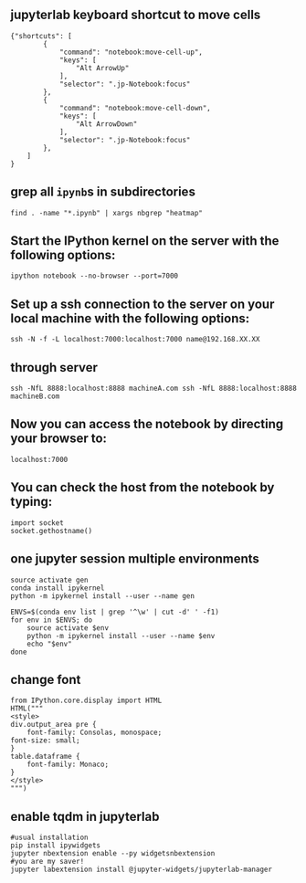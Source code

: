 ## jupyterlab keyboard shortcut to move cells

    {"shortcuts": [
            {
                "command": "notebook:move-cell-up",
                "keys": [
                    "Alt ArrowUp"
                ],
                "selector": ".jp-Notebook:focus"
            },  
            {
                "command": "notebook:move-cell-down",
                "keys": [
                    "Alt ArrowDown"
                ],
                "selector": ".jp-Notebook:focus"
            },  
        ]
    }
    
## grep all `ipynb`s in subdirectories

    find . -name "*.ipynb" | xargs nbgrep "heatmap"
    
## Start the IPython kernel on the server with the following options:

    ipython notebook --no-browser --port=7000

## Set up a ssh connection to the server on your local machine with the following options:

    ssh -N -f -L localhost:7000:localhost:7000 name@192.168.XX.XX

## through server

    ssh -NfL 8888:localhost:8888 machineA.com ssh -NfL 8888:localhost:8888 machineB.com

## Now you can access the notebook by directing your browser to:

    localhost:7000

## You can check the host from the notebook by typing:

    import socket
    socket.gethostname()

## one jupyter session multiple environments

    source activate gen
    conda install ipykernel
    python -m ipykernel install --user --name gen
    
    ENVS=$(conda env list | grep '^\w' | cut -d' ' -f1)
    for env in $ENVS; do
        source activate $env
        python -m ipykernel install --user --name $env
        echo "$env"
    done
    
## change font 
 
    from IPython.core.display import HTML
    HTML("""
    <style>
    div.output_area pre {
        font-family: Consolas, monospace;
    font-size: small;
    }
    table.dataframe {
        font-family: Monaco;
    }
    </style>
    """)

## enable tqdm in jupyterlab
    #usual installation 
    pip install ipywidgets 
    jupyter nbextension enable --py widgetsnbextension
    #you are my saver!
    jupyter labextension install @jupyter-widgets/jupyterlab-manager    
